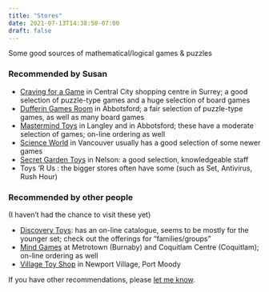 ```yaml
---
title: "Stores"
date: 2021-07-13T14:38:58-07:00
draft: false
---
```


Some good sources of mathematical/logical games & puzzles

### Recommended by Susan

* [Craving for a Game](https://www.cravingforagame.ca/) in Central City shopping
  centre in Surrey;  a good selection of puzzle-type games and a huge selection
  of board games
* [Dufferin Games Room](https://www.familyrecreation.com/) in Abbotsford; a fair
  selection of puzzle-type games, as well as many board games
* [Mastermind Toys](https://www.mastermindtoys.com/) in Langley and in
  Abbotsford; these have a moderate selection of games; on-line ordering as well
* [Science World](https://www.scienceworld.ca/) in Vancouver usually has a good
  selection of some newer games
* [Secret Garden Toys](https://secretgardentoys.ca/) in Nelson: a good
  selection, knowledgeable staff
* Toys ‘R Us : the bigger stores often have some (such as Set, Antivirus, Rush
  Hour)

### Recommended by other people 
(I haven’t had the chance to visit these yet)

* [Discovery
  Toys](https://www.discoverytoys.com/pws/AnneLK/tabs/pw-home.aspx#sthash.JMijKYpa.dpbs):
  has an on-line catalogue, seems to be mostly for the younger set; check out
  the offerings for “families/groups”
* [Mind Games](https://www.mindgames.ca/) at Metrotown (Burnaby) and Coquitlam
  Centre (Coquitlam); on-line ordering as well
* [Village Toy Shop](https://villagetoyshop.ca/) in Newport Village, Port Moody

If you have other recommendations, please [let me know](/contact-me/).

